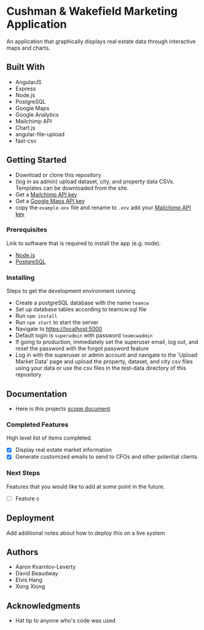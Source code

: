 # Cushman & Wakefield Marketing Application

An application that graphically displays real estate data through interactive maps and charts.

## Built With

- AngularJS
- Express
- Node.js
- PostgreSQL
- Google Maps
- Google Analytics
- Mailchimp API
- Chart.js
- angular-file-upload
- fast-csv

## Getting Started

- Download or clone this repository
- (log in as admin) upload dataset, city, and property data CSVs. Templates can be downloaded from the site.
- Get a [Mailchimp API key](http://developer.mailchimp.com/documentation/mailchimp/)
- Get a [Google Maps API key](https://developers.google.com/maps/documentation/javascript/get-api-key)
- copy the `example.env` file and rename to `.env` add your [Mailchimp API key](http://developer.mailchimp.com/documentation/mailchimp/)

### Prerequisites

Link to software that is required to install the app (e.g. node).

- [Node.js](https://nodejs.org/en/)
- [PostgreSQL](https://www.postgresql.org/)


### Installing

Steps to get the development environment running.
- Create a postgreSQL database with the name `teamcw`
- Set up database tables according to teamcw.sql file
- Run `npm install`
- Run `npm start` to start the server
- Navigate to [https://localhost:5000](https://localhost:5000)
- Default login is `superadmin` with password `teamcwadmin`
- If going to production, immediately set the superuser email, log out, and reset the password with the forgot password feature
- Log in with the superuser or admin account and navigate to the 'Upload Market Data' page and upload the property, dataset, and city csv files using your data or use the csv files in the test-data directory of this repository

## Documentation

- Here is this projects [scope document](https://docs.google.com/document/d/1FfKg5Itqu6kdVkCCw3OXBsRXonaJbQ-s_w922NXqDto/edit?usp=sharing)

### Completed Features

High level list of items completed.

- [x] Display real estate market information 
- [x] Generate customized emails to send to CFOs and other potential clients

### Next Steps

Features that you would like to add at some point in the future.

- [ ] Feature c

## Deployment

Add additional notes about how to deploy this on a live system

## Authors

* Aaron Kvarnlov-Leverty
* David Beaudway
* Elvis Hang
* Xong Xiong


## Acknowledgments

* Hat tip to anyone who's code was used
